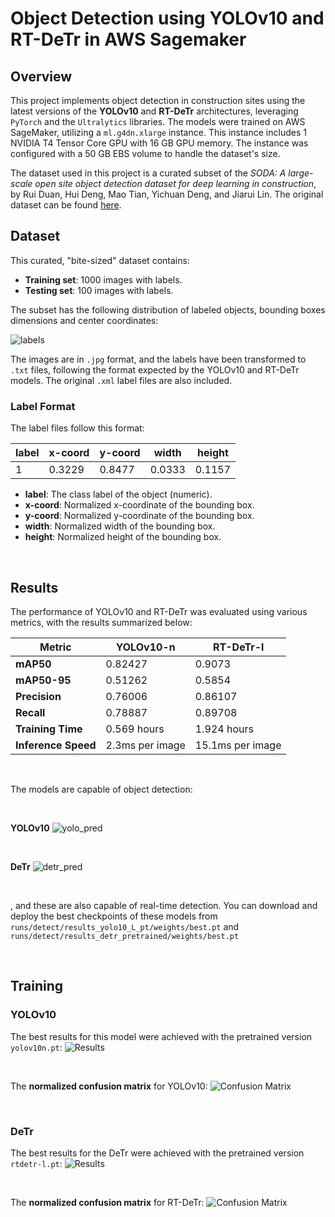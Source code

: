 # Object Detection using YOLOv10 and RT-DeTr in AWS Sagemaker

## Overview

This project implements object detection in construction sites using the latest versions of the **YOLOv10** and **RT-DeTr** architectures, leveraging `PyTorch` and the `Ultralytics` libraries. The models were trained on AWS SageMaker, utilizing a `ml.g4dn.xlarge` instance. This instance includes 1 NVIDIA T4 Tensor Core GPU with 16 GB GPU memory. The instance was configured with a 50 GB EBS volume to handle the dataset's size.

The dataset used in this project is a curated subset of the *SODA: A large-scale open site object detection dataset for deep learning in construction*, by Rui Duan, Hui Deng, Mao Tian, Yichuan Deng, and Jiarui Lin. The original dataset can be found [here](https://www.sciencedirect.com/science/article/abs/pii/S0926580522003727).

## Dataset

This curated, "bite-sized" dataset contains:

- **Training set**: 1000 images with labels.
- **Testing set**: 100 images with labels.

The subset has the following distribution of labeled objects, bounding boxes dimensions and center coordinates:

![labels](runs/detect/results_yolo10_L_pt/labels.jpg)


The images are in `.jpg` format, and the labels have been transformed to `.txt` files, following the format expected by the YOLOv10 and RT-DeTr models. The original `.xml` label files are also included.

### Label Format

The label files follow this format:

| label | x-coord | y-coord | width | height |
|-------|---------|---------|-------|--------|
|   1   | 0.3229  | 0.8477  | 0.0333 | 0.1157 |

- **label**: The class label of the object (numeric).
- **x-coord**: Normalized x-coordinate of the bounding box.
- **y-coord**: Normalized y-coordinate of the bounding box.
- **width**: Normalized width of the bounding box.
- **height**: Normalized height of the bounding box.



<br>

## Results

The performance of YOLOv10 and RT-DeTr was evaluated using various metrics, with the results summarized below:

| Metric        | YOLOv10-n | RT-DeTr-l |
|---------------|-----------|-----------|
| **mAP50**     | 0.82427   | 0.9073    |
| **mAP50-95**  | 0.51262   | 0.5854    |
| **Precision** | 0.76006   | 0.86107   |
| **Recall**    | 0.78887   | 0.89708   |
| **Training Time** | 0.569 hours | 1.924 hours |
| **Inference Speed** | 2.3ms per image | 15.1ms per image |

<br> 

The models are capable of object detection:

<br>

**YOLOv10**
![yolo_pred](pred_yolov10.jpg)


<br>

**DeTr**
![detr_pred](pred_detr.jpg)

<br>

, and these are also capable of real-time detection. You can download and deploy the best checkpoints of these models from `runs/detect/results_yolo10_L_pt/weights/best.pt` and `runs/detect/results_detr_pretrained/weights/best.pt`

<br>

## Training

### **YOLOv10**
The best results for this model were achieved with the pretrained version `yolov10n.pt`:
![Results](runs/detect/results_yolo10_pretrained/results.png)

<br>

The **normalized confusion matrix** for YOLOv10:
![Confusion Matrix](runs/detect/results_yolo10_pretrained/confusion_matrix_normalized.png)


<br>

### **DeTr**
The best results for the DeTr were achieved with the pretrained version `rtdetr-l.pt`:
![Results](runs/detect/results_detr_pretrained/results.png)


<br>

The **normalized confusion matrix** for RT-DeTr:
![Confusion Matrix](runs/detect/results_detr_pretrained/confusion_matrix_normalized.png)
